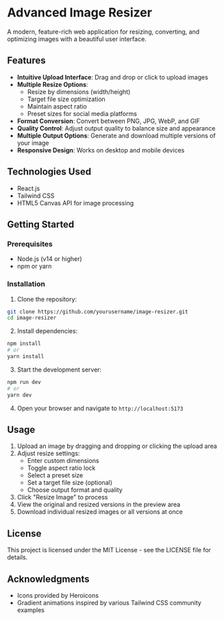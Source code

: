 # Advanced Image Resizer

A modern, feature-rich web application for resizing, converting, and optimizing images with a beautiful user interface.

## Features

- **Intuitive Upload Interface**: Drag and drop or click to upload images
- **Multiple Resize Options**:
  - Resize by dimensions (width/height)
  - Target file size optimization
  - Maintain aspect ratio
  - Preset sizes for social media platforms
- **Format Conversion**: Convert between PNG, JPG, WebP, and GIF
- **Quality Control**: Adjust output quality to balance size and appearance
- **Multiple Output Options**: Generate and download multiple versions of your image
- **Responsive Design**: Works on desktop and mobile devices

## Technologies Used

- React.js
- Tailwind CSS
- HTML5 Canvas API for image processing

## Getting Started

### Prerequisites

- Node.js (v14 or higher)
- npm or yarn

### Installation

1. Clone the repository:
```bash
git clone https://github.com/yourusername/image-resizer.git
cd image-resizer
```

2. Install dependencies:
```bash
npm install
# or
yarn install
```

3. Start the development server:
```bash
npm run dev
# or
yarn dev
```

4. Open your browser and navigate to `http://localhost:5173`

## Usage

1. Upload an image by dragging and dropping or clicking the upload area
2. Adjust resize settings:
   - Enter custom dimensions
   - Toggle aspect ratio lock
   - Select a preset size
   - Set a target file size (optional)
   - Choose output format and quality
3. Click "Resize Image" to process
4. View the original and resized versions in the preview area
5. Download individual resized images or all versions at once

## License

This project is licensed under the MIT License - see the LICENSE file for details.

## Acknowledgments

- Icons provided by Heroicons
- Gradient animations inspired by various Tailwind CSS community examples
